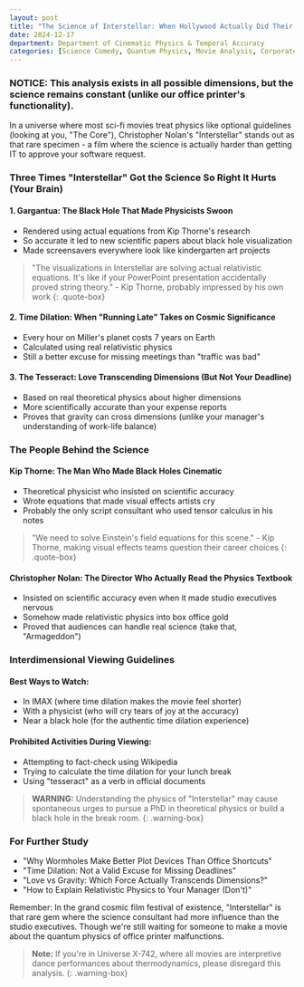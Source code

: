 ```yaml
---
layout: post
title: "The Science of Interstellar: When Hollywood Actually Did Their Quantum Homework"
date: 2024-12-17
department: Department of Cinematic Physics & Temporal Accuracy
categories: [Science Comedy, Quantum Physics, Movie Analysis, Corporate Satire]
---
```


### NOTICE: This analysis exists in all possible dimensions, but the science remains constant (unlike our office printer's functionality).

In a universe where most sci-fi movies treat physics like optional guidelines (looking at you, "The Core"), Christopher Nolan's "Interstellar" stands out as that rare specimen - a film where the science is actually harder than getting IT to approve your software request.

### Three Times "Interstellar" Got the Science So Right It Hurts (Your Brain)

#### 1. Gargantua: The Black Hole That Made Physicists Swoon
- Rendered using actual equations from Kip Thorne's research
- So accurate it led to new scientific papers about black hole visualization
- Made screensavers everywhere look like kindergarten art projects

> "The visualizations in Interstellar are solving actual relativistic equations. It's like if your PowerPoint presentation accidentally proved string theory." - Kip Thorne, probably impressed by his own work
{: .quote-box}

#### 2. Time Dilation: When "Running Late" Takes on Cosmic Significance
- Every hour on Miller's planet costs 7 years on Earth
- Calculated using real relativistic physics
- Still a better excuse for missing meetings than "traffic was bad"

#### 3. The Tesseract: Love Transcending Dimensions (But Not Your Deadline)
- Based on real theoretical physics about higher dimensions
- More scientifically accurate than your expense reports
- Proves that gravity can cross dimensions (unlike your manager's understanding of work-life balance)

### The People Behind the Science

#### Kip Thorne: The Man Who Made Black Holes Cinematic
- Theoretical physicist who insisted on scientific accuracy
- Wrote equations that made visual effects artists cry
- Probably the only script consultant who used tensor calculus in his notes

> "We need to solve Einstein's field equations for this scene." - Kip Thorne, making visual effects teams question their career choices
{: .quote-box}

#### Christopher Nolan: The Director Who Actually Read the Physics Textbook
- Insisted on scientific accuracy even when it made studio executives nervous
- Somehow made relativistic physics into box office gold
- Proved that audiences can handle real science (take that, "Armageddon")

### Interdimensional Viewing Guidelines

#### Best Ways to Watch:
- In IMAX (where time dilation makes the movie feel shorter)
- With a physicist (who will cry tears of joy at the accuracy)
- Near a black hole (for the authentic time dilation experience)

#### Prohibited Activities During Viewing:
- Attempting to fact-check using Wikipedia
- Trying to calculate the time dilation for your lunch break
- Using "tesseract" as a verb in official documents

> **WARNING:** Understanding the physics of "Interstellar" may cause spontaneous urges to pursue a PhD in theoretical physics or build a black hole in the break room.
{: .warning-box}

### For Further Study
- "Why Wormholes Make Better Plot Devices Than Office Shortcuts"
- "Time Dilation: Not a Valid Excuse for Missing Deadlines"
- "Love vs Gravity: Which Force Actually Transcends Dimensions?"
- "How to Explain Relativistic Physics to Your Manager (Don't)"

Remember: In the grand cosmic film festival of existence, "Interstellar" is that rare gem where the science consultant had more influence than the studio executives. Though we're still waiting for someone to make a movie about the quantum physics of office printer malfunctions.

> **Note:** If you're in Universe X-742, where all movies are interpretive dance performances about thermodynamics, please disregard this analysis.
{: .warning-box}
